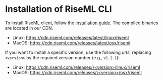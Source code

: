 # Installation of RiseML CLI

To install RiseML client, follow the [installation guide](http://docs.riseml.com/install/cli.html). The compiled binaries are located in our CDN.
- Linux: https://cdn.riseml.com/releases/latest/linux/riseml
- MacOS: https://cdn.riseml.com/releases/latest/osx/riseml

If you want to install a specific version, use the following urls, replacing `<version>` by the required version number (e.g., `v1.2.1`):
- Linux: [https://cdn.riseml.com/releases/\<version\>/linux/riseml](https://cdn.riseml.com/releases/\<version\>/linux/riseml)
- MacOS: [https://cdn.riseml.com/releases/\<version\>/osx/riseml](https://cdn.riseml.com/releases/\<version\>/osx/riseml)